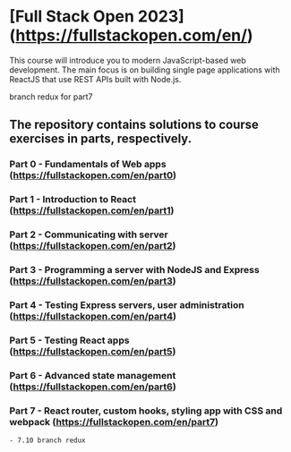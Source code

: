 # [Full Stack Open 2023] (https://fullstackopen.com/en/)

This course will introduce you to modern JavaScript-based web development. The main focus is on building single page applications with ReactJS that use REST APIs built with Node.js.

branch redux for part7

## The repository contains solutions to course exercises in parts, respectively.

### Part 0 -  Fundamentals of Web apps (https://fullstackopen.com/en/part0)

### Part 1 -  Introduction to React (https://fullstackopen.com/en/part1)

### Part 2 -  Communicating with server (https://fullstackopen.com/en/part2)

### Part 3 -  Programming a server with NodeJS and Express (https://fullstackopen.com/en/part3)

### Part 4 -  Testing Express servers, user administration (https://fullstackopen.com/en/part4)

### Part 5 -  Testing React apps (https://fullstackopen.com/en/part5)

### Part 6 -  Advanced state management (https://fullstackopen.com/en/part6)

### Part 7 - React router, custom hooks, styling app with CSS and webpack (https://fullstackopen.com/en/part7)
    - 7.10 branch redux